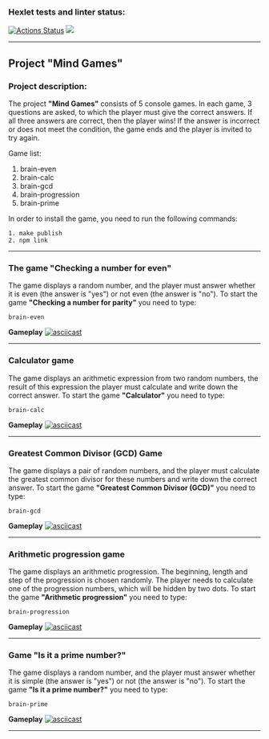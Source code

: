 ### Hexlet tests and linter status:

[![Actions Status](https://github.com/German-Nasyrov/frontend-project-44/workflows/hexlet-check/badge.svg)](https://github.com/German-Nasyrov/frontend-project-44/actions)
<a href="https://codeclimate.com/github/OGGera/frontend-project-44/maintainability"><img src="https://api.codeclimate.com/v1/badges/c3dd6301b4871af3a911/maintainability" /></a>

---

## Project "Mind Games"

### Project description:

The project **"Mind Games"** consists of 5 console games. In each game, 3 questions are asked, to which the player must give the correct answers.
If all three answers are correct, then the player wins! If the answer is incorrect or does not meet the condition, the game ends and the player is invited to try again.

Game list:

1. brain-even
2. brain-calc
3. brain-gcd
4. brain-progression
5. brain-prime

In order to install the game, you need to run the following commands:

```
1. make publish
2. npm link
```

---

### The game "Checking a number for even"

The game displays a random number, and the player must answer whether it is even (the answer is "yes") or not even (the answer is "no").
To start the game **"Checking a number for parity"** you need to type:

```
brain-even
```

**Gameplay**
[![asciicast](https://asciinema.org/a/528577.svg)](https://asciinema.org/a/528577)

---

### Calculator game

The game displays an arithmetic expression from two random numbers, the result of this expression the player must calculate and write down the correct answer.
To start the game **"Calculator"** you need to type:

```
brain-calc
```

**Gameplay**
[![asciicast](https://asciinema.org/a/528578.svg)](https://asciinema.org/a/528578)

---

### Greatest Common Divisor (GCD) Game

The game displays a pair of random numbers, and the player must calculate the greatest common divisor for these numbers and write down the correct answer.
To start the game **"Greatest Common Divisor (GCD)"** you need to type:

```
brain-gcd
```

**Gameplay**
[![asciicast](https://asciinema.org/a/528868.svg)](https://asciinema.org/a/528868)

---

### Arithmetic progression game

The game displays an arithmetic progression. The beginning, length and step of the progression is chosen randomly.
The player needs to calculate one of the progression numbers, which will be hidden by two dots.
To start the game **"Arithmetic progression"** you need to type:

```
brain-progression
```

**Gameplay**
[![asciicast](https://asciinema.org/a/529348.svg)](https://asciinema.org/a/529348)

---

### Game "Is it a prime number?"

The game displays a random number, and the player must answer whether it is simple (the answer is "yes") or not (the answer is "no").
To start the game **"Is it a prime number?"** you need to type:

```
brain-prime
```

**Gameplay**
[![asciicast](https://asciinema.org/a/529687.svg)](https://asciinema.org/a/529687)

---
